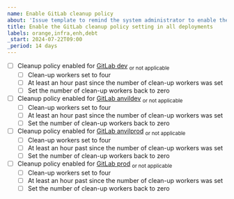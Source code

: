 ```yaml
---
name: Enable GitLab cleanup policy
about: 'Issue template to remind the system administrator to enable the GitLab cleanup policy'
title: Enable the GitLab cleanup policy setting in all deployments
labels: orange,infra,enh,debt 
_start: 2024-07-22T09:00
_period: 14 days
---
```

- [ ] Cleanup policy enabled for [GitLab dev](https://gitlab.dev.singlecell.gi.ucsc.edu/admin/application_settings/ci_cd#application_setting_container_registry_expiration_policies_worker_capacity) <sub>or not applicable</sub>
  - [ ] Clean-up workers set to four
  - [ ] At least an hour past since the number of clean-up workers was set
  - [ ] Set the number of clean-up workers back to zero
- [ ] Cleanup policy enabled for [GitLab anvildev](https://gitlab.anvil.gi.ucsc.edu/admin/application_settings/ci_cd#application_setting_container_registry_expiration_policies_worker_capacity) <sub>or not applicable</sub>
  - [ ] Clean-up workers set to four
  - [ ] At least an hour past since the number of clean-up workers was set
  - [ ] Set the number of clean-up workers back to zero
- [ ] Cleanup policy enabled for [GitLab anvilprod](https://gitlab.explore.anvilproject.org/admin/application_settings/ci_cd#application_setting_container_registry_expiration_policies_worker_capacity) <sub>or not applicable</sub>
  - [ ] Clean-up workers set to four
  - [ ] At least an hour past since the number of clean-up workers was set
  - [ ] Set the number of clean-up workers back to zero
- [ ] Cleanup policy enabled for [GitLab prod](https://gitlab.azul.data.humancellatlas.org/admin/application_settings/ci_cd#application_setting_container_registry_expiration_policies_worker_capacity) <sub>or not applicable</sub>
  - [ ] Clean-up workers set to four
  - [ ] At least an hour past since the number of clean-up workers was set
  - [ ] Set the number of clean-up workers back to zero
